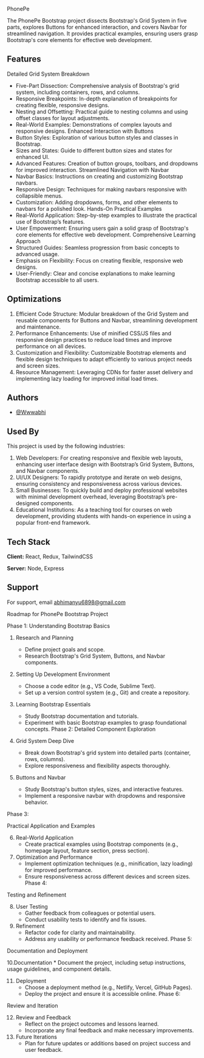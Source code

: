 
PhonePe 

The PhonePe Bootstrap project dissects Bootstrap's Grid System in five parts, explores Buttons for enhanced interaction, and covers Navbar for streamlined navigation. It provides practical examples, ensuring users grasp Bootstrap's core elements for effective web development.





## Features

Detailed Grid System Breakdown
* Five-Part Dissection: Comprehensive analysis of Bootstrap's grid system, including containers, rows, and columns.
* Responsive Breakpoints: In-depth explanation of breakpoints for creating flexible, responsive designs.
* Nesting and Offsetting: Practical guide to nesting columns and using offset classes for layout adjustments.
* Real-World Examples: Demonstrations of complex layouts and responsive designs.
Enhanced Interaction with Buttons
* Button Styles: Exploration of various button styles and classes in Bootstrap.
* Sizes and States: Guide to different button sizes and states for enhanced UI.
* Advanced Features: Creation of button groups, toolbars, and dropdowns for improved interaction.
Streamlined Navigation with Navbar
* Navbar Basics: Instructions on creating and customizing Bootstrap navbars.
* Responsive Design: Techniques for making navbars responsive with collapsible menus.
* Customization: Adding dropdowns, forms, and other elements to navbars for a polished look.
Hands-On Practical Examples
* Real-World Application: Step-by-step examples to illustrate the practical use of Bootstrap’s features.
* User Empowerment: Ensuring users gain a solid grasp of Bootstrap's core elements for effective web development.
Comprehensive Learning Approach
* Structured Guides: Seamless progression from basic concepts to advanced usage.
* Emphasis on Flexibility: Focus on creating flexible, responsive web designs.
* User-Friendly: Clear and concise explanations to make learning Bootstrap accessible to all users.
## Optimizations

1. Efficient Code Structure: Modular breakdown of the Grid System and reusable components for Buttons and Navbar, streamlining development and maintenance.
2. Performance Enhancements: Use of minified CSS/JS files and responsive design practices to reduce load times and improve performance on all devices.
3. Customization and Flexibility: Customizable Bootstrap elements and flexible design techniques to adapt efficiently to various project needs and screen sizes.
4. Resource Management: Leveraging CDNs for faster asset delivery and implementing lazy loading for improved initial load times.
## Authors

- [@Wwwabhi](https://github.com/Wwwabhi)



## Used By

This project is used by the following industries:

1. Web Developers: For creating responsive and flexible web layouts, enhancing user interface design with Bootstrap’s Grid System, Buttons, and Navbar components.
2. UI/UX Designers: To rapidly prototype and iterate on web designs, ensuring consistency and responsiveness across various devices.
3. Small Businesses: To quickly build and deploy professional websites with minimal development overhead, leveraging Bootstrap’s pre-designed components.
4. Educational Institutions: As a teaching tool for courses on web development, providing students with hands-on experience in using a popular front-end framework.
## Tech Stack

**Client:** React, Redux, TailwindCSS

**Server:** Node, Express


## Support

For support, email abhimanyu6898@gmail.com 


Roadmap for PhonePe Bootstrap Project

Phase 1: Understanding Bootstrap Basics
1. Research and Planning
    * Define project goals and scope.
    * Research Bootstrap's Grid System, Buttons, and Navbar components.
2. Setting Up Development Environment
    * Choose a code editor (e.g., VS Code, Sublime Text).
    * Set up a version control system (e.g., Git) and create a repository.
3. Learning Bootstrap Essentials
    * Study Bootstrap documentation and tutorials.
    * Experiment with basic Bootstrap examples to grasp foundational concepts.
Phase 2: Detailed Component Exploration

4. Grid System Deep Dive
    * Break down Bootstrap's grid system into detailed parts (container, rows, columns).
    * Explore responsiveness and flexibility aspects thoroughly.
5. Buttons and Navbar
    * Study Bootstrap's button styles, sizes, and interactive features.
    * Implement a responsive navbar with dropdowns and responsive behavior.



Phase 3:

 Practical Application and Examples

6. Real-World Application
    * Create practical examples using Bootstrap components (e.g., homepage layout, feature section, press section).
7. Optimization and Performance
    * Implement optimization techniques (e.g., minification, lazy loading) for improved performance.
    * Ensure responsiveness across different devices and screen sizes.
Phase 4: 

Testing and Refinement

8. User Testing
    * Gather feedback from colleagues or potential users.
    * Conduct usability tests to identify and fix issues.
9. Refinement
    * Refactor code for clarity and maintainability.
    * Address any usability or performance feedback received.
Phase 5:

 Documentation and Deployment

10.Documentation
    * Document the project, including setup instructions, usage guidelines, and component details.

11. Deployment
    * Choose a deployment method (e.g., Netlify, Vercel, GitHub Pages).
    * Deploy the project and ensure it is accessible online.
Phase 6:

 Review and Iteration

12. Review and Feedback
    * Reflect on the project outcomes and lessons learned.
    * Incorporate any final feedback and make necessary improvements.
13. Future Iterations
    * Plan for future updates or additions based on project success and user feedback.


